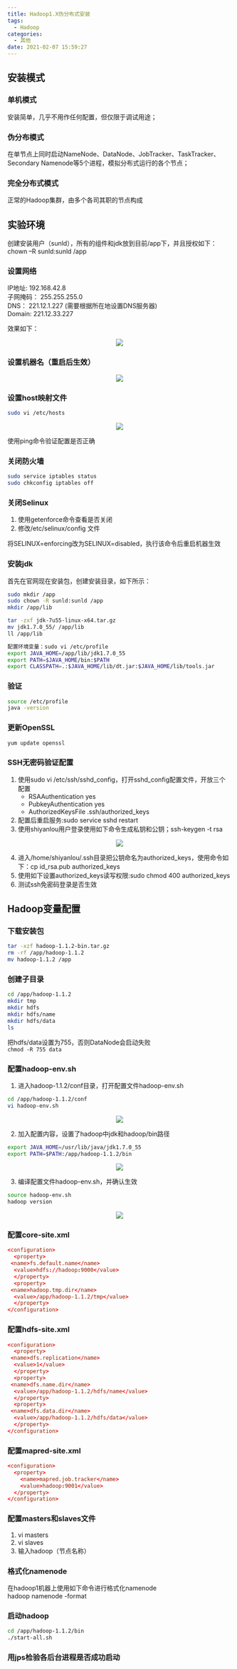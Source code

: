 ```yaml
---
title: Hadoop1.X伪分布式安装
tags:
  - Hadoop
categories:
  - 其他
date: 2021-02-07 15:59:27
---
```

## 安装模式

### 单机模式

安装简单，几乎不用作任何配置，但仅限于调试用途；

### 伪分布模式

在单节点上同时启动NameNode、DataNode、JobTracker、TaskTracker、Secondary Namenode等5个进程，模拟分布式运行的各个节点；

### 完全分布式模式

正常的Hadoop集群，由多个各司其职的节点构成
<!--more-->

## 实验环境

创建安装用户（sunld），所有的组件和jdk放到目前/app下，并且授权如下：  
chown –R sunld:sunld /app

### 设置网络

IP地址: 192.168.42.8  
子网掩码： 255.255.255.0  
DNS： 221.12.1.227 (需要根据所在地设置DNS服务器)  
Domain: 221.12.33.227  

效果如下：
<div align=center>

![](Hadoop1-X伪分布式安装/1589976157995.png)

</div>

### 设置机器名（重启后生效）

<div align=center>

![](Hadoop1-X伪分布式安装/1589976217994.png)

</div>

### 设置host映射文件

```bash
sudo vi /etc/hosts
```

<div align=center>

![](Hadoop1-X伪分布式安装/1589976251086.png)

</div>

使用ping命令验证配置是否正确

### 关闭防火墙

```bash
sudo service iptables status
sudo chkconfig iptables off
```

### 关闭Selinux

1. 使用getenforce命令查看是否关闭
2. 修改/etc/selinux/config 文件

将SELINUX=enforcing改为SELINUX=disabled，执行该命令后重启机器生效

### 安装jdk

首先在官网现在安装包，创建安装目录，如下所示：

```bash
sudo mkdir /app
sudo chown -R sunld:sunld /app
mkdir /app/lib

tar -zxf jdk-7u55-linux-x64.tar.gz
mv jdk1.7.0_55/ /app/lib
ll /app/lib

配置环境变量：sudo vi /etc/profile
export JAVA_HOME=/app/lib/jdk1.7.0_55
export PATH=$JAVA_HOME/bin:$PATH
export CLASSPATH=.:$JAVA_HOME/lib/dt.jar:$JAVA_HOME/lib/tools.jar
```

### 验证

```bash
source /etc/profile
java -version
```

### 更新OpenSSL

```bash
yum update openssl
```

### SSH无密码验证配置

1. 使用sudo vi /etc/ssh/sshd_config，打开sshd_config配置文件，开放三个配置
   - RSAAuthentication yes
   - PubkeyAuthentication yes
   - AuthorizedKeysFile .ssh/authorized_keys
2. 配置后重启服务:sudo service sshd restart
3. 使用shiyanlou用户登录使用如下命令生成私钥和公钥；ssh-keygen -t rsa
<div align=center>

![](Hadoop1-X伪分布式安装/1589976463414.png)

</div>

4. 进入/home/shiyanlou/.ssh目录把公钥命名为authorized_keys，使用命令如下：cp id_rsa.pub authorized_keys
5. 使用如下设置authorized_keys读写权限:sudo chmod 400 authorized_keys
6. 测试ssh免密码登录是否生效

## Hadoop变量配置

### 下载安装包

```bash
tar -xzf hadoop-1.1.2-bin.tar.gz
rm -rf /app/hadoop-1.1.2
mv hadoop-1.1.2 /app
```

### 创建子目录

```bash
cd /app/hadoop-1.1.2
mkdir tmp
mkdir hdfs
mkdir hdfs/name
mkdir hdfs/data
ls
```

把hdfs/data设置为755，否则DataNode会启动失败  
`chmod -R 755 data`

### 配置hadoop-env.sh

1. 进入hadoop-1.1.2/conf目录，打开配置文件hadoop-env.sh

```bash
cd /app/hadoop-1.1.2/conf
vi hadoop-env.sh
```

<div align=center>

![](Hadoop1-X伪分布式安装/1589976604242.png)

</div>

2. 加入配置内容，设置了hadoop中jdk和hadoop/bin路径

```bash
export JAVA_HOME=/usr/lib/java/jdk1.7.0_55
export PATH=$PATH:/app/hadoop-1.1.2/bin
```

<div align=center>

![](Hadoop1-X伪分布式安装/1589976645071.png)

</div>

3. 编译配置文件hadoop-env.sh，并确认生效

```bash
source hadoop-env.sh
hadoop version
```

<div align=center>

![](Hadoop1-X伪分布式安装/1589976670800.png)

</div>

### 配置core-site.xml

```conf
<configuration>
  <property>
 <name>fs.default.name</name>
  <value>hdfs://hadoop:9000</value>
  </property>
  <property>
 <name>hadoop.tmp.dir</name>
  <value>/app/hadoop-1.1.2/tmp</value>
  </property>
</configuration>
```

### 配置hdfs-site.xml

```conf
<configuration>
  <property>
 <name>dfs.replication</name>
  <value>1</value>
  </property>
  <property>
 <name>dfs.name.dir</name>
  <value>/app/hadoop-1.1.2/hdfs/name</value>
  </property>
  <property>
 <name>dfs.data.dir</name>
  <value>/app/hadoop-1.1.2/hdfs/data</value>
  </property>
</configuration>
```

### 配置mapred-site.xml

```conf
<configuration>
  <property>
    <name>mapred.job.tracker</name>
    <value>hadoop:9001</value>
  </property>
</configuration>
```

### 配置masters和slaves文件

1. vi masters
2. vi slaves
3. 输入hadoop（节点名称）

### 格式化namenode

在hadoop1机器上使用如下命令进行格式化namenode  
hadoop namenode -format

### 启动hadoop

```bash
cd /app/hadoop-1.1.2/bin
./start-all.sh
```

### 用jps检验各后台进程是否成功启动
